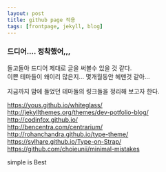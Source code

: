 ```yaml
---
layout: post
title: github page 적용
tags: [frontpage, jekyll, blog]
---
```


### 드디어.... 정착했어,,,

돌고돌아 드디어 제대로 글을 써볼수 있을 것 같다.   
이쁜 테마들이 왜이리 많은지... 몇개월동안 헤맨것 같아...    

지금까지 맘에 들었던 테마들의 링크들을 정리해 보고자 한다.    

https://yous.github.io/whiteglass/     
http://jekyllthemes.org/themes/dev-potfolio-blog/     
http://codinfox.github.io/     
http://bencentra.com/centrarium/     
http://rohanchandra.github.io/type-theme/     
https://sylhare.github.io/Type-on-Strap/     
https://github.com/choieunii/minimal-mistakes    

simple is Best
